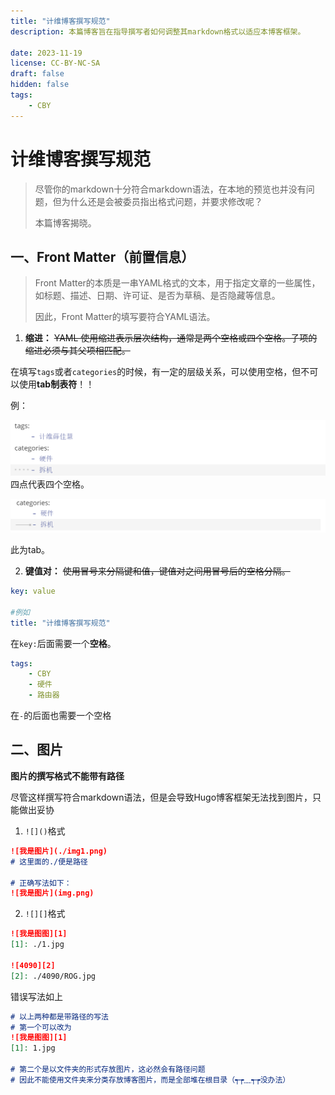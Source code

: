 ```yaml
---
title: "计维博客撰写规范"
description: 本篇博客旨在指导撰写者如何调整其markdown格式以适应本博客框架。

date: 2023-11-19
license: CC-BY-NC-SA
draft: false
hidden: false
tags:
    - CBY
---
```


# 计维博客撰写规范

> 尽管你的markdown十分符合markdown语法，在本地的预览也并没有问题，但为什么还是会被委员指出格式问题，并要求修改呢？
>
> 本篇博客揭晓。



## 一、Front Matter（前置信息）

> Front Matter的本质是一串YAML格式的文本，用于指定文章的一些属性，如标题、描述、日期、许可证、是否为草稿、是否隐藏等信息。
>
> 因此，Front Matter的填写要符合YAML语法。





1. **缩进：** ~~YAML 使用缩进表示层次结构，通常是两个空格或四个空格。子项的缩进必须与其父项相匹配。~~


在填写`tags`或者`categories`的时候，有一定的层级关系，可以使用空格，但不可以使用**tab制表符**！！

   例：

   ![空格][1]
四点代表四个空格。



![tab][2]

此为tab。



2. **键值对：** ~~使用冒号来分隔键和值，键值对之间用冒号后的空格分隔。~~

```yaml
key: value

#例如
title: "计维博客撰写规范"
```

在`key:`后面需要一个**空格**。

```yaml
tags:
    - CBY
    - 硬件
    - 路由器
```

在`-`的后面也需要一个空格



## 二、图片

**图片的撰写格式不能带有路径**

尽管这样撰写符合markdown语法，但是会导致Hugo博客框架无法找到图片，只能做出妥协



1. `![]()`格式

```markdown
![我是图片](./img1.png)
# 这里面的./便是路径

# 正确写法如下：
![我是图片](img.png)
```



2. `![][]`格式
```markdown
![我是图图][1]
[1]: ./1.jpg

![4090][2]
[2]: ./4090/ROG.jpg
```
错误写法如上

```markdown
# 以上两种都是带路径的写法
# 第一个可以改为
![我是图图][1]
[1]: 1.jpg

# 第二个是以文件夹的形式存放图片，这必然会有路径问题
# 因此不能使用文件夹来分类存放博客图片，而是全部堆在根目录（┭┮﹏┭┮没办法）
```


[1]: 缩进.png

[2]:缩进2.png
